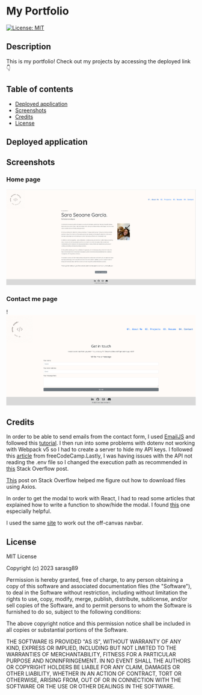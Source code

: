 # My Portfolio

[![License: MIT](https://img.shields.io/badge/License-MIT-yellow.svg)](https://opensource.org/licenses/MIT)

## Description

This is my portfolio! Check out my projects by accessing the deployed link 👇

## Table of contents

- [Deployed application](#deployed-application)
- [Screenshots](#screenshots)
- [Credits](#credits)
- [License](#license)

## Deployed application

## Screenshots

### Home page

![screenshot of the home page](./client/src/images/screenshot-home.png)

### Contact me page

!![screenshot of the contact form](./client/src/images/screenshot-contact.png)

## Credits

In order to be able to send emails from the contact form, I used [EmailJS](https://www.emailjs.com/) and followed this [tutorial](https://www.youtube.com/watch?v=bMq2riFCF90&t=8s&ab_channel=ChaooCharles). I then run into some problems with dotenv not working with Webpack v5 so I had to create a server to hide my API keys. I followed this [article](https://www.freecodecamp.org/news/how-to-create-a-react-app-with-a-node-backend-the-complete-guide/) from freeCodeCamp.Lastly, I was having issues with the API not reading the .env file so I changed the execution path as recommended in [this](https://stackoverflow.com/questions/42335016/dotenv-file-is-not-loading-environment-variables) Stack Overflow post.

[This](https://stackoverflow.com/questions/41938718/how-to-download-files-using-axios) post on Stack Overflow helped me figure out how to download files using Axios.

In order to get the modal to work with React, I had to read some articles that explained how to write a function to show/hide the modal. I found [this](https://react-bootstrap.github.io/components/modal/) one especially helpful.

I used the same [site](https://react-bootstrap.github.io/components/offcanvas/) to work out the off-canvas navbar.

## License

MIT License

Copyright (c) 2023 sarasg89

Permission is hereby granted, free of charge, to any person obtaining a copy of this software and associated documentation files (the "Software"), to deal in the Software without restriction, including without limitation the rights to use, copy, modify, merge, publish, distribute, sublicense, and/or sell copies of the Software, and to permit persons to whom the Software is furnished to do so, subject to the following conditions:

The above copyright notice and this permission notice shall be included in all copies or substantial portions of the Software.

THE SOFTWARE IS PROVIDED "AS IS", WITHOUT WARRANTY OF ANY KIND, EXPRESS OR IMPLIED, INCLUDING BUT NOT LIMITED TO THE WARRANTIES OF MERCHANTABILITY, FITNESS FOR A PARTICULAR PURPOSE AND NONINFRINGEMENT. IN NO EVENT SHALL THE AUTHORS OR COPYRIGHT HOLDERS BE LIABLE FOR ANY CLAIM, DAMAGES OR OTHER LIABILITY, WHETHER IN AN ACTION OF CONTRACT, TORT OR OTHERWISE, ARISING FROM, OUT OF OR IN CONNECTION WITH THE SOFTWARE OR THE USE OR OTHER DEALINGS IN THE SOFTWARE.
